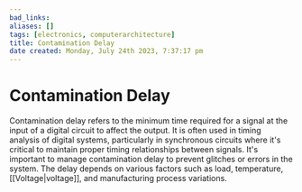 ```yaml
---
bad_links: 
aliases: []
tags: [electronics, computerarchitecture]
title: Contamination Delay
date created: Monday, July 24th 2023, 7:37:17 pm
---
```

# Contamination Delay

Contamination delay refers to the minimum time required for a signal at the input of a digital circuit to affect the output. It is often used in timing analysis of digital systems, particularly in synchronous circuits where it's critical to maintain proper timing relationships between signals. It's important to manage contamination delay to prevent glitches or errors in the system. The delay depends on various factors such as load, temperature, [[Voltage|voltage]], and manufacturing process variations.
